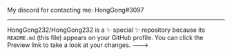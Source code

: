 My discord for contacting me: 
HongGong#3097

---
HongGong232/HongGong232 is a ✨ special ✨ repository because its `README.md` (this file) appears on your GitHub profile.
You can click the Preview link to take a look at your changes.
--->
